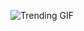 
<!-- GIF_SECTION -->
![Trending GIF](https://media4.giphy.com/media/v1.Y2lkPThiYjIxNzcyYndzdmMzc2VoZmNiYnRsdGhka2FnbjF0cXVveGVraXN5Z2ZvMXFoMCZlcD12MV9naWZzX3NlYXJjaCZjdD1n/Ah9o4OswzOuFSRUN57/giphy.gif)
<!-- END_GIF_SECTION -->
